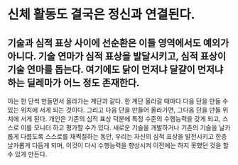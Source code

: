 # 신체 활동도 결국은 정신과 연결된다.

기술과 심적 표상 사이에 선순환은 이들 영역에서도 예외가 아니다.
기술 연마가 심적 표상을 발달시키고, 심적 표상이 기술 연마를 돕는다.
여기에도 닭이 먼저냐 달걀이 먼저냐 하는 딜레마가 어느 정도 존재한다.
---
이는 한 단씩 만들면서 올라가는 계단과 같다. 한 계단 올라갈 때마다
다음 단을 만들 수 있는 위치에 서게 되는 것이다. 그리고 다음 단을 만들어 올라가면,
그다음 단을 만들 위치에 서게 된다. 개인은 기존의 심적 표상 덕분에 특정 수준의
수행능력을 갖게 되고, 스스로 이를 모니터 하고 평가할 수가 있다. 새로운 기술을
개발하거나 기존의 기술을 날카롭게 다름도록 스스로를 채찍질하는 동안, 우리는 자신의
심적 표상을 발전시키고 한층 날카롭게 다듬게 되며, 이것이 다시 수행능력을 향상시켜
이전에는 하지 못했던 것을 할 수 있게 만든다.


